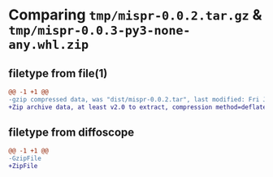 # Comparing `tmp/mispr-0.0.2.tar.gz` & `tmp/mispr-0.0.3-py3-none-any.whl.zip`

## filetype from file(1)

```diff
@@ -1 +1 @@
-gzip compressed data, was "dist/mispr-0.0.2.tar", last modified: Fri Jan 14 05:54:28 2022, max compression
+Zip archive data, at least v2.0 to extract, compression method=deflate
```

## filetype from diffoscope

```diff
@@ -1 +1 @@
-GzipFile
+ZipFile
```

